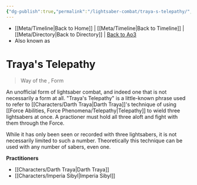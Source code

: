 ```yaml
---
{"dg-publish":true,"permalink":"/lightsaber-combat/traya-s-telepathy/","dgHomeLink":false}
---
```


- [[Meta/Timeline\|Back to Home]] | [[Meta/Timeline\|Back to Timeline]] | [[Meta/Directory\|Back to Directory]] | [Back to Ao3](https://archiveofourown.org/works/19334440/chapters/45992584)
- Also known as

# Traya's Telepathy
>Way of the , Form

An unofficial form of lightsaber combat, and indeed one that is not necessarily a form at all. "Traya's Telepathy" is a little-known phrase used to refer to [[Characters/Darth Traya\|Darth Traya]]'s technique of using [[Force Abilities, Force Phenomena/Telepathy\|Telepathy]] to wield three lightsabers at once. A practioner must hold all three aloft and fight with them through the Force. 

While it has only been seen or recorded with three lightsabers, it is not necessarily limited to such a number. Theoretically this technique can be used with any number of sabers, even one. 

**Practitioners**
- [[Characters/Darth Traya\|Darth Traya]]
- [[Characters/Imperia Sibyl\|Imperia Sibyl]]


